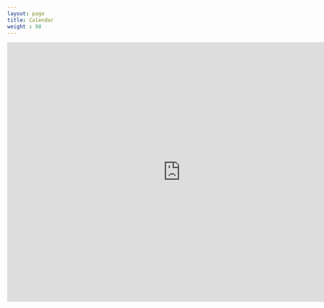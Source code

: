 ```yaml
---
layout: page
title: Calendar
weight : 98
---
```


<iframe src="https://calendar.google.com/calendar/embed?src=95fdb6f5e050a4a0ca113871d925fe5146d696bc8082812c8bbf0c4d98dadc1e%40group.calendar.google.com&ctz=Europe%2FLondon" style="border: 0" width="800" height="600" frameborder="0" scrolling="no"></iframe>
